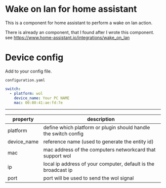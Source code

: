 # Wake on lan for home assistant

This is a component for home assistant to perform a wake on lan action.

There is already an component, that I found after I wrote this component.
see https://www.home-assistant.io/integrations/wake_on_lan


# Device config
Add to your config file. 

`configuration.yaml`  

```yaml
switch:
  - platform: wol
    device_name: Your PC NAME
    mac: 00:80:41:ae:fd:7e 
```

---
| property | description |
| --- | --- |
| platform | define which platform or plugin should handle the switch config |
| device_name | reference name (used to generate the entity id) |
| mac | mac address of the computers networkcard that support wol |
| ip | local ip address of your computer, default is the broadcast ip |
| port | port will be used to send the wol signal | 